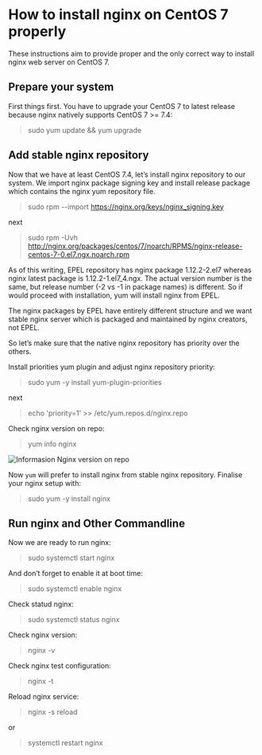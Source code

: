 # How to install nginx on CentOS 7 properly

These instructions aim to provide proper and the only correct way to install nginx web server on CentOS 7.

## Prepare your system

First things first. You have to upgrade your CentOS 7 to latest release because nginx natively supports CentOS 7 >= 7.4:
> sudo yum update && yum upgrade

## Add stable nginx repository

Now that we have at least CentOS 7.4, let’s install nginx repository to our system. We import nginx package signing key and install release package which contains the nginx yum repository file.
> sudo rpm --import https://nginx.org/keys/nginx_signing.key 

next
>sudo rpm -Uvh http://nginx.org/packages/centos/7/noarch/RPMS/nginx-release-centos-7-0.el7.ngx.noarch.rpm

As of this writing, EPEL repository has nginx package 1.12.2-2.el7 whereas nginx latest package is 1.12.2-1.el7_4.ngx. The actual version number is the same, but release number (-2 vs -1 in package names) is different. So if would proceed with installation, yum will install nginx from EPEL.

The nginx packages by EPEL have entirely different structure and we want stable nginx server which is packaged and maintained by nginx creators, not EPEL.

So let’s make sure that the native nginx repository has priority over the others.

Install priorities yum plugin and adjust nginx repository priority:
>sudo yum -y install yum-plugin-priorities

next

>echo 'priority=1' >> /etc/yum.repos.d/nginx.repo

Check nginx version on repo:
> yum info nginx

![Informasion Nginx version on repo](https://i.imgur.com/gpElbA1.png)

Now `yum` will prefer to install nginx from stable nginx repository. Finalise your nginx setup with:
>sudo yum -y install nginx

## Run nginx and Other Commandline
Now we are ready to run nginx:
> sudo systemctl start nginx

And don’t forget to enable it at boot time:
>sudo systemctl enable nginx

Check statud nginx:
>sudo systemctl status nginx

Check nginx version:
>nginx -v

Check nginx test configuration:
>nginx -t

Reload nginx service:
>nginx -s reload

or

> systemctl restart nginx
